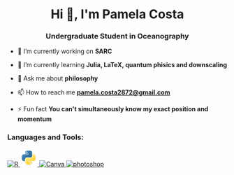 <h1 align="center">Hi 👋, I'm Pamela Costa</h1>
<h3 align="center">Undergraduate Student in Oceanography</h3>

- 🔭 I’m currently working on **SARC**

- 🌱 I’m currently learning **Julia, LaTeX, quantum phisics and downscaling**

- 💬 Ask me about **philosophy**

- 📫 How to reach me **pamela.costa2872@gmail.com**

- ⚡ Fun fact **You can't simultaneously know my exact position and momentum**

<h3 align="left">Languages and Tools:</h3>
<p align="left"> 
   <a href="https://www.r-project.org" target="_blank" rel="noreferrer"> 
        <img src="https://cdn.jsdelivr.net/gh/devicons/devicon@latest/icons/r/r-plain.svg" alt="R" width="40" height="40"/> 
    </a>
    <a href="https://www.python.org" target="_blank" rel="noreferrer"> 
        <img src="https://raw.githubusercontent.com/devicons/devicon/master/icons/python/python-original.svg" alt="python" width="40" height="40"/> 
    </a>
    <a href="https://www.canva.com" target="_blank" rel="noreferrer"> 
        <img src="https://cdn.jsdelivr.net/gh/devicons/devicon@latest/icons/canva/canva-original.svg" alt="Canva" width="40" height="40"/> 
    </a>
  <a href="https://www.photoshop.com/en" target="_blank" rel="noreferrer"> 
        <img src="https://cdn.jsdelivr.net/gh/devicons/devicon@latest/icons/photoshop/photoshop-original.svg" alt="photoshop" width="40" height="40"/> 
    </a> 
</p>

